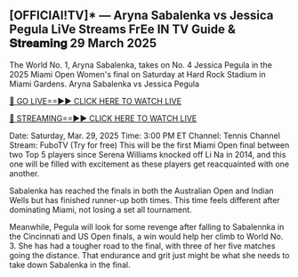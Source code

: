 ## [OFFICIAl!TV]* — Aryna Sabalenka vs Jessica Pegula LiVe Streams FrEe IN TV Guide & 𝐒𝐭𝐫𝐞𝐚𝐦𝐢𝐧𝐠 29 March 2025
The World No. 1, Aryna Sabalenka, takes on No. 4 Jessica Pegula in the 2025 Miami Open Women's final on Saturday at Hard Rock Stadium in Miami Gardens.
Aryna Sabalenka vs Jessica Pegula

[🔴 GO LIVE==►► CLICK HERE TO WATCH LIVE](https://tinyurl.com/492bazvn)

[🔴 STREAMING==►► CLICK HERE TO WATCH LIVE](https://tinyurl.com/492bazvn)

Date: Saturday, Mar. 29, 2025
Time: 3:00 PM ET
Channel: Tennis Channel
Stream: FuboTV (Try for free)
This will be the first Miami Open final between two Top 5 players since Serena Williams knocked off Li Na in 2014, and this one will be filled with excitement as these players get reacquainted with one another.

Sabalenka has reached the finals in both the Australian Open and Indian Wells but has finished runner-up both times. This time feels different after dominating Miami, not losing a set all tournament.

Meanwhile, Pegula will look for some revenge after falling to Sabalennka in the Cincinnati and US Open finals, a win would help her climb to World No. 3. She has had a tougher road to the final, with three of her five matches going the distance. That endurance and grit just might be what she needs to take down Sabalenka in the final.

